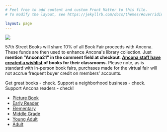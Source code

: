 ```yaml
---
# Feel free to add content and custom Front Matter to this file.
# To modify the layout, see https://jekyllrb.com/docs/themes/#overriding-theme-defaults

layout: page
---
```


<div class="homepage" markdown="1">
<img src="{{ site.baseurl }}/assets/img/ancona.png" class="logo">

57th Street Books will share 10% of all Book Fair proceeds with Ancona. These funds are then used to enhance Ancona's library collection. Just **mention "Ancona21" in the comment field at checkout**. 
**[Ancona staff have created a wishlist](https://www.semcoop.com/wishlist/1917) of books for their classrooms.**
Please note, as is standard with in-person book fairs, purchases made for the virtual fair will not accrue frequent buyer credit on members' accounts.
 
Get great books - check.  Support a neighborhood business - check.  Support Ancona readers - check! 

- [Picture Book](picture_book.markdown)
- [Early Reader](early_reader.markdown)
- [Elementary](elementary.markdown)
- [Middle Grade](middle_grade.markdown)
- [Young Adult](young_adult.markdown)
- [Adult](adult.markdown)
</div>
